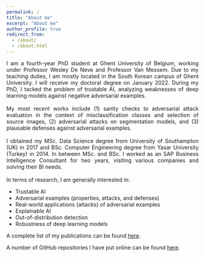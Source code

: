 ```yaml
---
permalink: /
title: "About me"
excerpt: "About me"
author_profile: true
redirect_from:
  - /about/
  - /about.html
---
```


<div style="text-align: justify"> 
I am a fourth-year PhD student at Ghent University of Belgium, working under Professor Wesley De Neve and Professor Van Messem. Due to my teaching duties, I am mostly located in the South Korean campus of Ghent University. I will receive my doctoral degree on January 2022. During my PhD, I tacked the problem of trustable AI, analyzing weaknesses of deep learning models against negative adversarial examples.
<br />
<br />
My most recent works include (1) sanity checks to adversarial attack evaluation in the context of misclassification classes and selection of source images, (2) adversarial attacks on segmentation models, and (3) plausable defenses against adversarial examples. 
<br />
<br />
I obtained my MSc. Data Science degree from University of Southampton (UK) in 2017 and BSc. Computer Engineering degree from Yasar University (Turkey) in 2014. In between MSc. and BSc. I worked as an SAP Business Intelligence Consultant for two years, visiting various companies and solving their BI needs.
</div>

<br />
In terms of research, I am generally interested in:

* Trustable AI
* Adversarial examples (properties, attacks, and defenses)
* Real-world applications (attacks) of adversarial examples
* Explainable AI
* Out-of-distribution detection
* Robustness of deep learning models 

A complete list of my publications can be found [here](https://utkuozbulak.github.io/publications/).

A number of GitHub repositories I have put online can be found [here](https://github.com/utkuozbulak).
